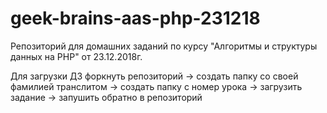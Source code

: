 # geek-brains-aas-php-231218

Репозиторий для домашних заданий по курсу "Алгоритмы и структуры данных на PHP" от 23.12.2018г. 

Для загрузки ДЗ форкнуть репозиторий -> создать папку со своей фамилией транслитом -> создать папку с номер урока -> загрузить задание -> запушить обратно в репозиторий 
